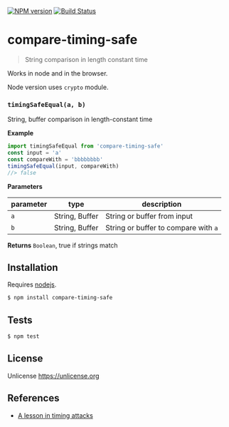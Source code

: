 [![NPM version](https://badge.fury.io/js/compare-timing-safe.svg)](https://www.npmjs.com/package/compare-timing-safe/)
[![Build Status](https://github.com/commenthol/compare-timing-safe/actions/workflows/ci.yml/badge.svg)](https://github.com/commenthol/compare-timing-safe/actions/workflows/ci.yml?query=branch%3Amaster)

# compare-timing-safe

> String comparison in length constant time

Works in node and in the browser.

Node version uses `crypto` module.

### `timingSafeEqual(a, b)`

String, buffer comparison in length-constant time

**Example**

```js
import timingSafeEqual from 'compare-timing-safe'
const input = 'a'
const compareWith = 'bbbbbbbb'
timingSafeEqual(input, compareWith)
//> false
```

**Parameters**

| parameter | type           | description                          |
| --------- | -------------- | ------------------------------------ |
| `a`       | String, Buffer | String or buffer from input          |
| `b`       | String, Buffer | String or buffer to compare with `a` |

**Returns** `Boolean`, true if strings match

## Installation

Requires [nodejs](http://nodejs.org/).

```sh
$ npm install compare-timing-safe
```

## Tests

```sh
$ npm test
```

## License

Unlicense <https://unlicense.org>

## References

- [A lesson in timing attacks](https://codahale.com/a-lesson-in-timing-attacks/)
